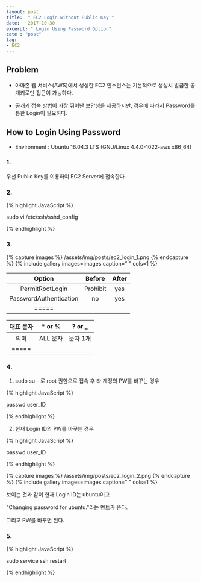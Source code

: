 ```yaml
---
layout: post
title:  " EC2 Login without Public Key "
date:   2017-10-30
excerpt: " Login Using Password Option"
cate : "post"
tag:
- EC2
---
```


## Problem

* 아마존 웹 서비스(AWS)에서 생성한 EC2 인스턴스는 기본적으로 생성시 발급한 공개키로만 접근이 가능하다.

* 공개키 접속 방법이 가장 뛰어난 보안성을 제공하지만, 경우에 따라서 Password를 통한 Login이 필요하다.

## How to Login Using Password

* Environment : Ubuntu 16.04.3 LTS (GNU/Linux 4.4.0-1022-aws x86_64)

### 1.

우선 Public Key를 이용하여 EC2 Server에 접속한다. 

### 2.

{% highlight JavaScript %}

sudo vi /etc/ssh/sshd_config

{% endhighlight %}

### 3.

{% capture images %}
	/assets/img/posts/ec2_login_1.png
{% endcapture %}
{% include gallery images=images caption=" " cols=1 %}


| Option |  Before   |  After  |
|:-------:|:-------:|:-------:|
| PermitRootLogin   | Prohibit | yes |
| PasswordAuthentication   | no | yes  |
|=====


| 대표 문자  |  * or %   |  ? or _  | 
|:-------:|:-------:|:-------:|
| 의미   | ALL 문자 | 문자 1개  | 
|=====



### 4.

1) sudo su - 로 root 권한으로 접속 후 타 계정의 PW를 바꾸는 경우

{% highlight JavaScript %}

passwd user_ID

{% endhighlight %}



2) 현재 Login ID의 PW를 바꾸는 경우

{% highlight JavaScript %}

passwd user_ID

{% endhighlight %}

{% capture images %}
	/assets/img/posts/ec2_login_2.png
{% endcapture %}
{% include gallery images=images caption=" " cols=1 %}

보이는 것과 같이 현재 Login ID는 ubuntu이고

"Changing password for ubuntu."라는 멘트가 뜬다.

그리고 PW를 바꾸면 된다.





### 5.
{% highlight JavaScript %}

sudo service ssh restart

{% endhighlight %}

